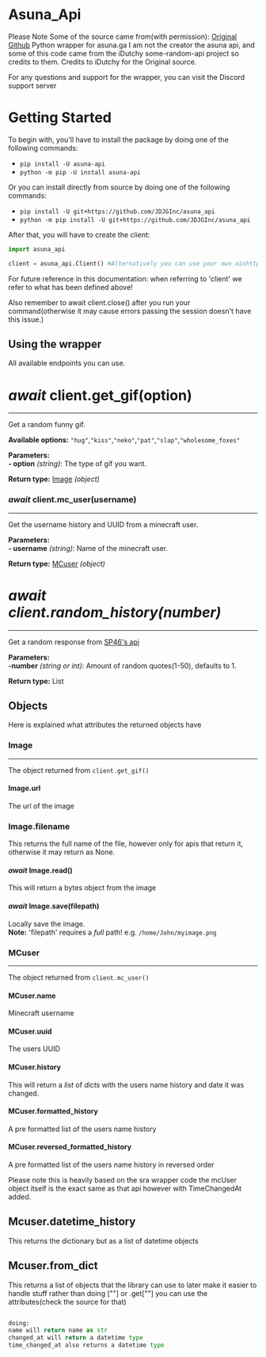 # Asuna_Api

Please Note Some of the source came from(with permission):
[Original Github](https://github.com/iDutchy/sr_api/)
Python wrapper for asuna.ga I am not the creator the asuna api, and some of this code came from the iDutchy some-random-api project so credits to them. Credits to iDutchy for the Original source.

For any questions and support for the wrapper, you can visit the Discord support server

# Getting Started

To begin with, you'll have to install the package by doing one of the following commands:

- `pip install -U asuna-api`
- `python -m pip -U install asuna-api`

Or you can install directly from source by doing one of the following commands:

- `pip install -U git+https://github.com/JDJGInc/asuna_api`
- `python -m pip install -U git+https://github.com/JDJGInc/asuna_api`

After that, you will have to create the client:

```python
import asuna_api

client = asuna_api.Client() #Alternatively you can use your own aiohttp.ClientSession by passing session=yoursession to this
```

For future reference in this documentation: when referring to 'client' we refer to what has been defined above!

Also remember to await client.close() after you run your command(otherwise it may cause errors passing the session doesn't have this issue.)

## Using the wrapper

All available endpoints you can use.

# *await* client.get_gif(option)

---
Get a random funny gif.

**Available options:** `"hug"`,`"kiss"`,`"neko"`,`"pat"`,`"slap"`,`"wholesome_foxes"`

**Parameters:**\
**- option** *(string)*: The type of gif you want.

**Return type:** [Image](https://github.com/JDJGInc/asuna_api/blob/master/DOCUMENTATION.md#image "Image object attributes") *(object)*

### *await* client.mc_user(username)

---
Get the username history and UUID from a minecraft user.

**Parameters:**\
**- username** *(string)*: Name of the minecraft user.

**Return type:** [MCuser](https://github.com/JDJGInc/asuna_api/blob/master/DOCUMENTATION.md#mcuser "MCuser object attributes") *(object)*

# *await client.random_history(number)*

---
Get a random response from [SP46's api](https://history.geist.ga/api/many?amount=1)

**Parameters:**\
**-number** *(string or int)*: Amount of random quotes(1-50), defaults to 1.

**Return type:** List

## Objects

Here is explained what attributes the returned objects have

### Image

---
The object returned from `client.get_gif()`

#### Image.url

The url of the image

### Image.filename

This returns the full name of the file, however only for apis that return it, otherwise it may return as None.

#### *await* Image.read()

This will return a bytes object from the image

#### *await* Image.save(filepath)

Locally save the image.\
**Note:** 'filepath' requires a *full* path! e.g. `/home/John/myimage.png`

### MCuser

---
The object returned from `client.mc_user()`

#### MCuser.name

Minecraft username

#### MCuser.uuid

The users UUID

#### MCuser.history

This will return a *list* of *dicts* with the users name history and date it was changed.

#### MCuser.formatted_history

A pre formatted list of the users name history

#### MCuser.reversed_formatted_history

A pre formatted list of the users name history in reversed order

Please note this is heavily based on the sra wrapper code the mcUser object itself is the exact same as that api however with TimeChangedAt added.

## Mcuser.datetime_history

This returns the dictionary but as a list of datetime objects

## Mcuser.from_dict

This returns a list of objects that the library can use to later make it easier to handle stuff rather than doing [""] or .get[""] you can use the attributes(check the source for that)

```python

doing:
name will return name as str
changed_at will return a datetime type
time_changed_at also returns a datetime type
